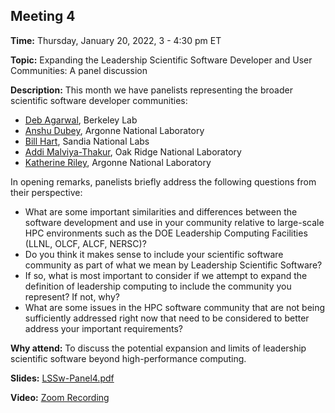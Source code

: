 ## Meeting 4

**Time:** Thursday, January 20, 2022, 3 - 4:30 pm ET

**Topic:** Expanding the Leadership Scientific Software Developer and User Communities: A panel discussion

**Description:** This month we have panelists representing the broader scientific software developer communities:
- [Deb Agarwal](https://dst.lbl.gov/~deba/), Berkeley Lab
- [Anshu Dubey](https://www.anl.gov/profile/anshu-dubey), Argonne National Laboratory
- [Bill Hart](https://www.linkedin.com/in/william-e-hart-3691134/), Sandia National Labs
- [Addi Malviya-Thakur](https://csmd.ornl.gov/profile/addi-malviya-thakur), Oak Ridge National Laboratory
- [Katherine Riley](https://www.alcf.anl.gov/about/people/katherine-riley), Argonne National Laboratory

In opening remarks, panelists briefly address the following questions from their perspective:
- What are some important similarities and differences between the software development and use in your community relative to large-scale HPC environments such as the DOE Leadership Computing Facilities (LLNL, OLCF, ALCF, NERSC)?
- Do you think it makes sense to include your scientific software community as part of what we mean by Leadership Scientific Software?
- If so, what is most important to consider if we attempt to expand the definition of leadership computing to include the community you represent? If not, why?
- What are some issues in the HPC software community that are not being sufficiently addressed right now that need to be considered to better address your important requirements?

**Why attend:** To discuss the potential expansion and limits of leadership scientific software beyond high-performance computing.

**Slides:** [LSSw-Panel4.pdf](../files/LSSwMeeting4Panel.pdf)

**Video:** [Zoom Recording](https://exascaleproject.zoomgov.com/rec/share/pWW0ugTI20tUcJphZp9nxeitDWogOM1nhHqRJTdkcLKRx7zaGL_78h1U-1Gv4wtC.gs0Cv-Shw5YdNiTU)

